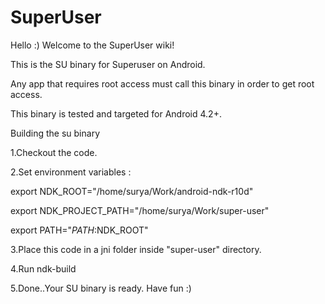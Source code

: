 # SuperUser

Hello :) Welcome to the SuperUser wiki!

This is the SU binary for Superuser on Android.

Any app that requires root access must call this binary in order to get root access.

This binary is tested and targeted for Android 4.2+.

Building the su binary

1.Checkout the code.

2.Set environment variables :

  export NDK_ROOT="/home/surya/Work/android-ndk-r10d"
  
  export NDK_PROJECT_PATH="/home/surya/Work/super-user"
  
  export PATH="$PATH:$NDK_ROOT"
  
3.Place this code in a jni folder inside "super-user" directory.

4.Run ndk-build

5.Done..Your SU binary is ready. Have fun :)

